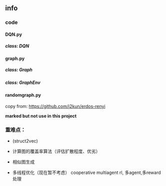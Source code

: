 ## info

### code


#### DQN.py

##### class: DQN


#### graph.py

##### class: Graph

##### class: GraphEnv


#### randomgraph.py

copy from: https://github.com/j2kun/erdos-renyi

**marked but not use in this project**

### 重难点：

- (struct2vec)
- 计算图的覆盖率算法（评估扩散程度、优劣）
- 相似图生成


- 多线程优化（现在暂不考虑）
  cooperative multiagent rl, 多agent,多reward处理
